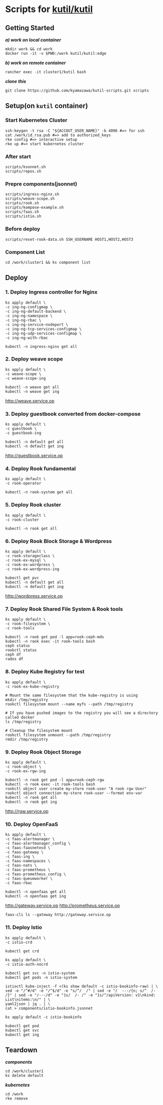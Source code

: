 # Scripts for [kutil/kutil](https://hub.docker.com/r/kutil/kutil/)

## Getting Started

***a) work on local container***
```
mkdir work && cd work
docker run -it -v $PWD:/work kutil/kutil:edge
```

***b) work on remote container***
```
rancher exec -it cluster1/kutil bash
```

***clone this***
```
git clone https://github.com/kyamazawa/kutil-scripts.git scripts
```

## Setup(on `kutil` container)

### Start Kubernetes Cluster

```
ssh-keygen -t rsa -C "${ACCOUT_USER_NAME}" -b 4096 #=> for ssh
cat /work/id_rsa.pub #=> add to authorized_keys
rke config #=> interactive setup
rke up #=> start kubernetes cluster
```

### After start

```
scripts/ksonnet.sh
scripts/repos.sh
```

### Prepre components(jsonnet)

```
scripts/ingress-nginx.sh
scripts/weave-scope.sh
scripts/rook.sh
scripts/kompose-example.sh
scripts/faas.sh
scripts/istio.sh
```

### Before deploy

```
scripts/reset-rook-data.sh SSH_USERNAME HOST1,HOST2,HOST3
```

### Component List

```
cd /work/cluster1 && ks component list
```



## Deploy

### 1. Deploy Ingress controller for Nginx

```
ks apply default \
-c ing-ng-configmap \
-c ing-ng-default-backend \
-c ing-ng-namespace \
-c ing-ng-rbac \
-c ing-ng-service-nodeport \
-c ing-ng-tcp-services-configmap \
-c ing-ng-udp-services-configmap \
-c ing-ng-with-rbac
```

```
kubectl -n ingress-nginx get all
```

### 2. Deploy weave scope

```
ks apply default \
-c weave-scope \
-c weave-scope-ing
```

```
kubectl -n weave get all
kubectl -n weave get ing
```

http://weave.service.op

### 3. Deploy guestbook converted from docker-compose

```
ks apply default \
-c guestbook \
-c guestbook-ing
```

```
kubectl -n default get all
kubectl -n default get ing
```

http://guestbook.service.op

### 4. Deploy Rook fundamental

```
ks apply default \
-c rook-operator
```

```
kubectl -n rook-system get all
```

### 5. Deploy Rook cluster

```
ks apply default \
-c rook-cluster
```

```
kubectl -n rook get all
```

### 6. Deploy Rook Block Storage & Wordpress

```
ks apply default \
-c rook-storageclass \
-c rook-ex-mysql \
-c rook-ex-wordpress \
-c rook-ex-wordpress-ing
```

```
kubectl get pvc
kubectl -n default get all
kubectl -n default get ing
```

http://wordpress.service.op

### 7. Deploy Rook Shared File System & Rook tools

```
ks apply default \
-c rook-filesystem \
-c rook-tools
```

```
kubectl -n rook get pod -l app=rook-ceph-mds
kubectl -n rook exec -it rook-tools bash
ceph status
rookctl status
ceph df
rados df
```

### 8. Deploy Kube Registry for test

```
ks apply default \
-c rook-ex-kube-registry
```

```
# Mount the same filesystem that the kube-registry is using
mkdir /tmp/registry
rookctl filesystem mount --name myfs --path /tmp/registry

# If you have pushed images to the registry you will see a directory called docker
ls /tmp/registry

# Cleanup the filesystem mount
rookctl filesystem unmount --path /tmp/registry
rmdir /tmp/registry
```

### 9. Deploy Rook Object Storage

```
ks apply default \
-c rook-object \
-c rook-ex-rgw-ing
```

```
kubectl -n rook get pod -l app=rook-ceph-rgw
kubectl -n rook exec -it rook-tools bash
rookctl object user create my-store rook-user "A rook rgw User"
rookctl object connection my-store rook-user --format env-var
kubectl -n rook get all
kubectl -n rook get ing
```

http://rgw.service.op

### 10. Deploy OpenFaaS

```
ks apply default \
-c faas-alertmanager \
-c faas-alertmanager_config \
-c faas-faasnetesd \
-c faas-gateway \
-c faas-ing \
-c faas-namespaces \
-c faas-nats \
-c faas-prometheus \
-c faas-prometheus_config \
-c faas-queueworker \
-c faas-rbac
```

```
kubectl -n openfaas get all
kubectl -n openfaas get ing
```

http://gateway.service.op
http://prometheus.service.op

```
faas-cli ls --gateway http://gateway.service.op
```

### 11. Deploy Istio

```
ks apply default \
-c istio-crd
```

```
kubectl get crd
```

```
ks apply default \
-c istio-auth-nocrd
```

```
kubectl get svc -n istio-system
kubectl get pods -n istio-system
```

```
istioctl kube-inject -f <(ks show default -c istio-bookinfo-raw) | \
sed -e "/^#/d" -e "/^$/d" -e "s/^/  /" | sed -e "/  ---/{n; s/^  /- /}" | sed -e "/---/d" -e "1s/  /- /" -e "1s/^/apiVersion: v1\nkind: List\nitems:\n/" | \
yaml2json | jq . | \
cat > components/istio-bookinfo.jsonnet

ks apply default -c istio-bookinfo
```

```
kubectl get pod
kubectl get svc
kubectl get ing
```

## Teardown

***components***
```
cd /work/cluster1
ks delete default
```

***kubernetes***
```
cd /work
rke remove
```

